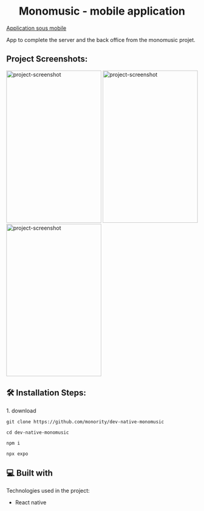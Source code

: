 <h1 align="center" id="title">Monomusic - mobile application</h1>
<a href="https://github.com/monority/dev-native-monomusic">Application sous mobile<a/>
<p id="description">App to complete the server and the back office from the monomusic projet.</p>

<h2>Project Screenshots:</h2>

<img src="https://www.cjoint.com/doc/23_10/MJkm7dMBbGL_screenshot2.png" alt="project-screenshot" width="250" height="400/">

<img src="https://www.cjoint.com/doc/23_10/MJkm6jUD6VL_screenshot.png" alt="project-screenshot" width="250" height="400/">

<img src="https://www.cjoint.com/doc/23_10/MJkm5st40UL_screenshot1.png" alt="project-screenshot" width="250" height="400/">

<h2>🛠️ Installation Steps:</h2>

<p>1. download</p>

```
git clone https://github.com/monority/dev-native-monomusic
```

```
cd dev-native-monomusic
```

```
npm i
```

```
npx expo
```

  
  
<h2>💻 Built with</h2>

Technologies used in the project:

*   React native